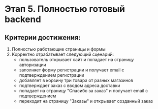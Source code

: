 # Этап 5. Полностью готовый backend

## Критерии достижения:

1. Полностью работающие страницы и формы
2. Корректно отрабатывает следующий сценарий:
   - пользователь открывает сайт и попадает на страницу авторизации
   - заполняет форму регистрации и получает email с подтверждением регистрации
   - добавляет в корзину три товара от разных магазинов
   - подтверждает заказ с вводом адреса доставки
   - попадает на страницу "Спасибо за заказ" и получает email с подтверждением
   - переходит на страницу "Заказы" и открывает созданный заказ

